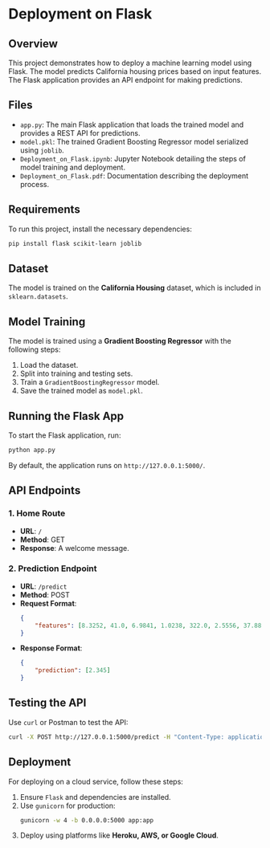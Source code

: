 # Deployment on Flask

## Overview
This project demonstrates how to deploy a machine learning model using Flask. The model predicts California housing prices based on input features. The Flask application provides an API endpoint for making predictions.

## Files
- `app.py`: The main Flask application that loads the trained model and provides a REST API for predictions.
- `model.pkl`: The trained Gradient Boosting Regressor model serialized using `joblib`.
- `Deployment_on_Flask.ipynb`: Jupyter Notebook detailing the steps of model training and deployment.
- `Deployment_on_Flask.pdf`: Documentation describing the deployment process.

## Requirements
To run this project, install the necessary dependencies:
```bash
pip install flask scikit-learn joblib
```

## Dataset
The model is trained on the **California Housing** dataset, which is included in `sklearn.datasets`.

## Model Training
The model is trained using a **Gradient Boosting Regressor** with the following steps:
1. Load the dataset.
2. Split into training and testing sets.
3. Train a `GradientBoostingRegressor` model.
4. Save the trained model as `model.pkl`.

## Running the Flask App
To start the Flask application, run:
```bash
python app.py
```
By default, the application runs on `http://127.0.0.1:5000/`.

## API Endpoints
### 1. Home Route
- **URL**: `/`
- **Method**: GET
- **Response**: A welcome message.

### 2. Prediction Endpoint
- **URL**: `/predict`
- **Method**: POST
- **Request Format**:
  ```json
  {
      "features": [8.3252, 41.0, 6.9841, 1.0238, 322.0, 2.5556, 37.88, -122.23]
  }
  ```
- **Response Format**:
  ```json
  {
      "prediction": [2.345]
  }
  ```

## Testing the API
Use `curl` or Postman to test the API:
```bash
curl -X POST http://127.0.0.1:5000/predict -H "Content-Type: application/json" -d '{"features": [8.3252, 41.0, 6.9841, 1.0238, 322.0, 2.5556, 37.88, -122.23]}'
```

## Deployment
For deploying on a cloud service, follow these steps:
1. Ensure `Flask` and dependencies are installed.
2. Use `gunicorn` for production:
   ```bash
   gunicorn -w 4 -b 0.0.0.0:5000 app:app
   ```
3. Deploy using platforms like **Heroku, AWS, or Google Cloud**.
